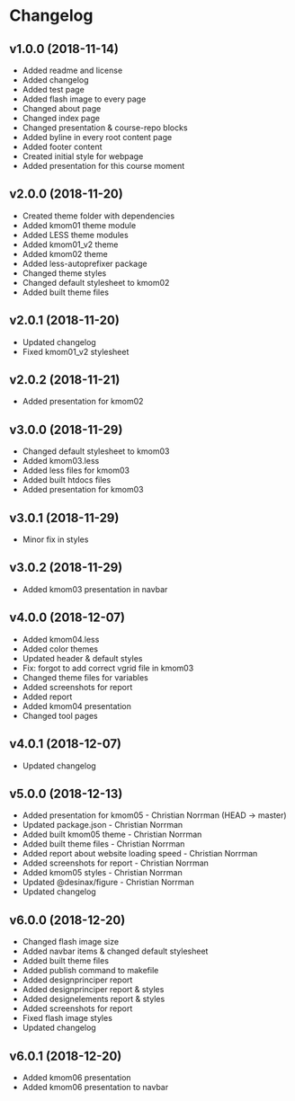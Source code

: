 Changelog
================


v1.0.0 (2018-11-14)
-------------------

* Added readme and license
* Added changelog
* Added test page
* Added flash image to every page
* Changed about page
* Changed index page
* Changed presentation & course-repo blocks
* Added byline in every root content page
* Added footer content
* Created initial style for webpage
* Added presentation for this course moment

v2.0.0 (2018-11-20)
-------------------
* Created theme folder with dependencies
* Added kmom01 theme module
* Added LESS theme modules
* Added kmom01_v2 theme
* Added kmom02 theme
* Added less-autoprefixer package
* Changed theme styles
* Changed default stylesheet to kmom02
* Added built theme files


v2.0.1 (2018-11-20)
-------------------
* Updated changelog
* Fixed kmom01_v2 stylesheet

v2.0.2 (2018-11-21)
-------------------
* Added presentation for kmom02


v3.0.0 (2018-11-29)
-------------------
* Changed default stylesheet to kmom03
* Added kmom03.less
* Added less files for kmom03
* Added built htdocs files
* Added presentation for kmom03

v3.0.1 (2018-11-29)
-------------------
* Minor fix in styles

v3.0.2 (2018-11-29)
-------------------
* Added kmom03 presentation in navbar


v4.0.0 (2018-12-07)
-------------------
* Added kmom04.less
* Added color themes
* Updated header & default styles
* Fix: forgot to add correct vgrid file in kmom03
* Changed theme files for variables
* Added screenshots for report
* Added report
* Added kmom04 presentation
* Changed tool pages

v4.0.1 (2018-12-07)
-------------------
* Updated changelog


v5.0.0 (2018-12-13)
-------------------
* Added presentation for kmom05 - Christian Norrman (HEAD -> master)
* Updated package.json - Christian Norrman
* Added built kmom05 theme - Christian Norrman
* Added built theme files - Christian Norrman
* Added report about website loading speed - Christian Norrman
* Added screenshots for report - Christian Norrman
* Added kmom05 styles - Christian Norrman
* Updated @desinax/figure - Christian Norrman
* Updated changelog


v6.0.0 (2018-12-20)
-------------------
* Changed flash image size
* Added navbar items & changed default stylesheet
* Added built theme files
* Added publish command to makefile
* Added designprinciper report
* Added designprinciper report & styles
* Added designelements report & styles
* Added screenshots for report
* Fixed flash image styles
* Updated changelog

v6.0.1 (2018-12-20)
-------------------
* Added kmom06 presentation
* Added kmom06 presentation to navbar
